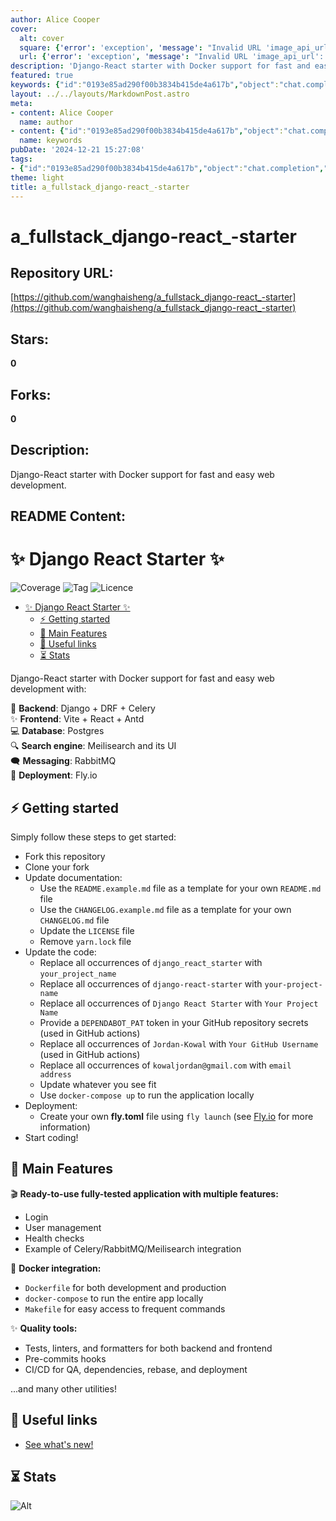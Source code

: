 ```yaml
---
author: Alice Cooper
cover:
  alt: cover
  square: {'error': 'exception', 'message': "Invalid URL 'image_api_url': No scheme supplied. Perhaps you meant https://image_api_url?"}
  url: {'error': 'exception', 'message': "Invalid URL 'image_api_url': No scheme supplied. Perhaps you meant https://image_api_url?"}
description: 'Django-React starter with Docker support for fast and easy web development.'
featured: true
keywords: {"id":"0193e85ad290f00b3834b415de4a617b","object":"chat.completion","created":1734770086,"model":"Qwen/Qwen2.5-7B-Instruct","choices":[{"index":0,"message":{"role":"assistant","content":"Keywords:\n- Django\n- React\n- Fullstack\n- Docker\n- Web development\n- Starter kit\n- Backend\n- Frontend\n- Database\n- Postgres\n- Search engine\n- Meilisearch\n- Messaging\n- RabbitMQ\n- Deployment\n- Fly.io\n- CI/CD\n- Tests\n- Linters\n- Formatters\n- Pre-commits hooks\n- Quality tools\n\nTags:\n- Django React Starter\n- ✨\n- \u003e90% coverage\n- 3.1.1\n- MIT License\n- Backend: Django + DRF + Celery\n- Frontend: Vite + React + Antd\n- Database: Postgres\n- Search engine: Meilisearch\n- Messaging: RabbitMQ\n- Deployment: Fly.io\n- Docker support\n- Full-tested application\n- Login\n- User management\n- Health checks\n- Celery/RabbitMQ/Meilisearch integration\n- Ready-to-use\n- Tests, linters, and formatters\n- Pre-commits hooks\n- CI/CD\n- Makefile"},"finish_reason":"stop"}],"usage":{"prompt_tokens":776,"completion_tokens":229,"total_tokens":1005},"system_fingerprint":""}
layout: ../../layouts/MarkdownPost.astro
meta:
- content: Alice Cooper
  name: author
- content: {"id":"0193e85ad290f00b3834b415de4a617b","object":"chat.completion","created":1734770086,"model":"Qwen/Qwen2.5-7B-Instruct","choices":[{"index":0,"message":{"role":"assistant","content":"Keywords:\n- Django\n- React\n- Fullstack\n- Docker\n- Web development\n- Starter kit\n- Backend\n- Frontend\n- Database\n- Postgres\n- Search engine\n- Meilisearch\n- Messaging\n- RabbitMQ\n- Deployment\n- Fly.io\n- CI/CD\n- Tests\n- Linters\n- Formatters\n- Pre-commits hooks\n- Quality tools\n\nTags:\n- Django React Starter\n- ✨\n- \u003e90% coverage\n- 3.1.1\n- MIT License\n- Backend: Django + DRF + Celery\n- Frontend: Vite + React + Antd\n- Database: Postgres\n- Search engine: Meilisearch\n- Messaging: RabbitMQ\n- Deployment: Fly.io\n- Docker support\n- Full-tested application\n- Login\n- User management\n- Health checks\n- Celery/RabbitMQ/Meilisearch integration\n- Ready-to-use\n- Tests, linters, and formatters\n- Pre-commits hooks\n- CI/CD\n- Makefile"},"finish_reason":"stop"}],"usage":{"prompt_tokens":776,"completion_tokens":229,"total_tokens":1005},"system_fingerprint":""}
  name: keywords
pubDate: '2024-12-21 15:27:08'
tags:
- {"id":"0193e85ad290f00b3834b415de4a617b","object":"chat.completion","created":1734770086,"model":"Qwen/Qwen2.5-7B-Instruct","choices":[{"index":0,"message":{"role":"assistant","content":"Keywords:\n- Django\n- React\n- Fullstack\n- Docker\n- Web development\n- Starter kit\n- Backend\n- Frontend\n- Database\n- Postgres\n- Search engine\n- Meilisearch\n- Messaging\n- RabbitMQ\n- Deployment\n- Fly.io\n- CI/CD\n- Tests\n- Linters\n- Formatters\n- Pre-commits hooks\n- Quality tools\n\nTags:\n- Django React Starter\n- ✨\n- \u003e90% coverage\n- 3.1.1\n- MIT License\n- Backend: Django + DRF + Celery\n- Frontend: Vite + React + Antd\n- Database: Postgres\n- Search engine: Meilisearch\n- Messaging: RabbitMQ\n- Deployment: Fly.io\n- Docker support\n- Full-tested application\n- Login\n- User management\n- Health checks\n- Celery/RabbitMQ/Meilisearch integration\n- Ready-to-use\n- Tests, linters, and formatters\n- Pre-commits hooks\n- CI/CD\n- Makefile"},"finish_reason":"stop"}],"usage":{"prompt_tokens":776,"completion_tokens":229,"total_tokens":1005},"system_fingerprint":""}
theme: light
title: a_fullstack_django-react_-starter
---
```


# a_fullstack_django-react_-starter

## Repository URL: 
[https://github.com/wanghaisheng/a_fullstack_django-react_-starter](https://github.com/wanghaisheng/a_fullstack_django-react_-starter)

## Stars: 
**0**

## Forks: 
**0**

## Description: 
Django-React starter with Docker support for fast and easy web development.

## README Content: 
# ✨ Django React Starter ✨

![Coverage](https://badgen.net/badge/coverage/%3E90%25/pink)
![Tag](https://badgen.net/badge/tag/3.1.1/orange)
![Licence](https://badgen.net/badge/licence/MIT)

- [✨ Django React Starter ✨](#-django-react-starter-)
  - [⚡ Getting started](#-getting-started)
  - [📕 Main Features](#-main-features)
  - [🔗 Useful links](#-useful-links)
  - [⏳ Stats](#-stats)

Django-React starter with Docker support for fast and easy web development with:

🥷 **Backend**: Django + DRF + Celery<br/>
✨ **Frontend**: Vite + React + Antd<br/>
💻 **Database**: Postgres<br/>
🔍 **Search engine**: Meilisearch and its UI<br/>
🗨️ **Messaging**: RabbitMQ<br/>
🚀 **Deployment**: Fly.io<br/>

## ⚡ Getting started

Simply follow these steps to get started:

- Fork this repository
- Clone your fork
- Update documentation:
  - Use the `README.example.md` file as a template for your own `README.md` file
  - Use the `CHANGELOG.example.md` file as a template for your own `CHANGELOG.md` file
  - Update the `LICENSE` file
  - Remove `yarn.lock` file
- Update the code:
  - Replace all occurrences of `django_react_starter` with `your_project_name`
  - Replace all occurrences of `django-react-starter` with `your-project-name`
  - Replace all occurrences of `Django React Starter` with `Your Project Name`
  - Provide a `DEPENDABOT_PAT` token in your GitHub repository secrets (used in GitHub actions)
  - Replace all occurrences of `Jordan-Kowal` with `Your GitHub Username` (used in GitHub actions)
  - Replace all occurrences of `kowaljordan@gmail.com` with `email address`
  - Update whatever you see fit
  - Use `docker-compose up` to run the application locally
- Deployment:
  - Create your own **fly.toml** file using `fly launch` (see [Fly.io](https://fly.io) for more information)
- Start coding!

## 📕 Main Features

🎬 **Ready-to-use fully-tested application with multiple features:**

- Login
- User management
- Health checks
- Example of Celery/RabbitMQ/Meilisearch integration

🐳 **Docker integration:**

- `Dockerfile` for both development and production
- `docker-compose` to run the entire app locally
- `Makefile` for easy access to frequent commands

✨ **Quality tools:**

- Tests, linters, and formatters for both backend and frontend
- Pre-commits hooks
- CI/CD for QA, dependencies, rebase, and deployment

...and many other utilities!

## 🔗 Useful links

- [See what's new!](CHANGELOG.md)

## ⏳ Stats

![Alt](https://repobeats.axiom.co/api/embed/636ef281fb17ad5500a0e7992289e4f55e0ac135.svg "Repobeats analytics image")


